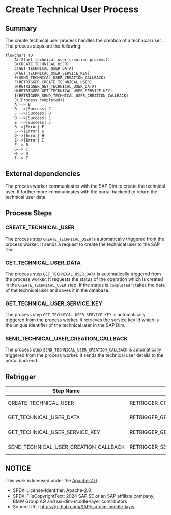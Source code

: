 # Create Technical User Process

## Summary

The create technical user process handles the creation of a technical user. The process steps are the following:

```mermaid
flowchart TD
    A((Start technical user creation process))
    B(CREATE_TECHNICAL_USER)
    C(GET_TECHNICAL_USER_DATA)
    D(GET_TECHNICAL_USER_SERVICE_KEY)
    E(SEND_TECHNICAL_USER_CREATION_CALLBACK)
    F(RETRIGGER_CREATE_TECHNICAL_USER)
    G(RETRIGGER_GET_TECHNICAL_USER_DATA)
    H(RETRIGGER_GET_TECHNICAL_USER_SERVICE_KEY)
    I(RETRIGGER_SEND_TECHNICAL_USER_CREATION_CALLBACK)
    J((Process completed))
    A --> B
    B -->|Success| C
    C -->|Success| D
    D -->|Success| E
    E -->|Success| J
    B-->|Error| F
    C-->|Error| G
    D-->|Error| H
    E-->|Error| I
    F--> B
    G--> C
    H--> D
    I--> E
```

## External dependencies

The process worker communicates with the SAP Dim to create the technical user. It further more communicates with the portal backend to return the technical user data.

## Process Steps

### CREATE_TECHNICAL_USER

The process step `CREATE_TECHNICAL_USER` is automatically triggered from the process worker. It sends a request to create the technical user to the SAP Dim.

### GET_TECHNICAL_USER_DATA

The process step `GET_TECHNICAL_USER_DATA` is automatically triggered from the process worker. It requests the status of the operation which is created in the `CREATE_TECHNICAL_USER` step. If the status is `completed` it takes the data of the technical user and saves it in the database.

### GET_TECHNICAL_USER_SERVICE_KEY

The process step `GET_TECHNICAL_USER_SERVICE_KEY` is automatically triggered from the process worker. It retrieves the service key id which is the unique identifier of the technical user in the SAP Dim.

### SEND_TECHNICAL_USER_CREATION_CALLBACK

The process step `SEND_TECHNICAL_USER_CREATION_CALLBACK` is automatically triggered from the process worker. It sends the technical user details to the portal backend.

## Retrigger

| Step Name                             | Retrigger Step                                  | Retrigger Endpoint                                                                                                    |
| ------------------------------------- | ----------------------------------------------- | --------------------------------------------------------------------------------------------------------------------- |
| CREATE_TECHNICAL_USER                 | RETRIGGER_CREATE_TECHNICAL_USER                 | api/dim/process/technicalUser/{processId}/retrigger?processStepTypeId=RETRIGGER_CREATE_TECHNICAL_USER                 |
| GET_TECHNICAL_USER_DATA               | RETRIGGER_GET_TECHNICAL_USER_DATA               | api/dim/process/technicalUser/{processId}/retrigger?processStepTypeId=RETRIGGER_GET_TECHNICAL_USER_DATA               |
| GET_TECHNICAL_USER_SERVICE_KEY        | RETRIGGER_GET_TECHNICAL_USER_SERVICE_KEY        | api/dim/process/technicalUser/{processId}/retrigger?processStepTypeId=RETRIGGER_GET_TECHNICAL_USER_SERVICE_KEY        |
| SEND_TECHNICAL_USER_CREATION_CALLBACK | RETRIGGER_SEND_TECHNICAL_USER_CREATION_CALLBACK | api/dim/process/technicalUser/{processId}/retrigger?processStepTypeId=RETRIGGER_SEND_TECHNICAL_USER_CREATION_CALLBACK |

## NOTICE

This work is licensed under the [Apache-2.0](https://www.apache.org/licenses/LICENSE-2.0).

- SPDX-License-Identifier: Apache-2.0
- SPDX-FileCopyrightText: 2024 SAP SE or an SAP affiliate company, BMW Group AG and ssi-dim-middle-layer contributors
- Source URL: https://github.com/SAP/ssi-dim-middle-layer
